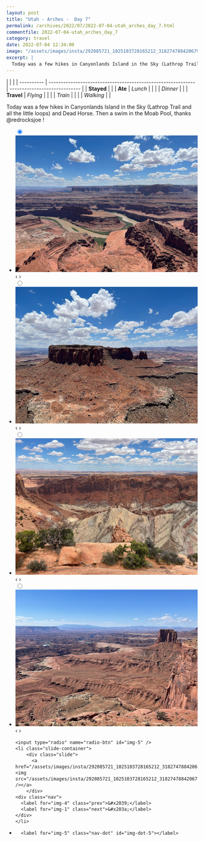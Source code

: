```yaml
---
layout: post
title: "Utah - Arches -  Day 7"
permalink: /archives/2022/07/2022-07-04-utah_arches_day_7.html
commentfile: 2022-07-04-utah_arches_day_7
category: travel
date: 2022-07-04 12:34:00
image: "/assets/images/insta/292085721_1025103728165212_3182747884206794465_n_18025798285378537.jpg"
excerpt: |
  Today was a few hikes in Canyonlands Island in the Sky (Lathrop Trail and all the little loops) and Dead Horse. Then a swim in the Moab Pool, thanks &#064;redrocksjoe !
---
```


|            |                                                              |
| ---------- | ------------------------------------------------------------ | ----------------------------- |
| **Stayed** |  |
| **Ate**    | _Lunch_                                                      |          |
|            | _Dinner_                                                     |          |
| **Travel** | _Flying_                                                     |          |
|            | _Train_                                                      |          |
|            | _Walking_                                                    |          |


Today was a few hikes in Canyonlands Island in the Sky (Lathrop Trail and all the little loops) and Dead Horse. Then a swim in the Moab Pool, thanks &#064;redrocksjoe !


<ul class="slides">
    <input type="radio" name="radio-btn" id="img-1" checked="checked" />
    <li class="slide-container">
        <div class="slide">
          <a href="/assets/images/insta/292312315_832855064347933_4411456095915645737_n_17949987571982296.jpg"><img src="/assets/images/insta/292312315_832855064347933_4411456095915645737_n_17949987571982296.jpg" /></a>
        </div>
    <div class="nav">
      <label for="img-5" class="prev">&#x2039;</label>
      <label for="img-2" class="next">&#x203a;</label>
    </div>
    </li>
        <input type="radio" name="radio-btn" id="img-2"  />
    <li class="slide-container">
        <div class="slide">
          <a href="/assets/images/insta/291440424_130296003024172_9041530351225476007_n_17917542383528254.jpg"><img src="/assets/images/insta/291440424_130296003024172_9041530351225476007_n_17917542383528254.jpg" /></a>
        </div>
    <div class="nav">
      <label for="img-1" class="prev">&#x2039;</label>
      <label for="img-3" class="next">&#x203a;</label>
    </div>
    </li>
        <input type="radio" name="radio-btn" id="img-3"  />
    <li class="slide-container">
        <div class="slide">
          <a href="/assets/images/insta/291777769_120644834010179_2249076903238975180_n_17896891958564489.jpg"><img src="/assets/images/insta/291777769_120644834010179_2249076903238975180_n_17896891958564489.jpg" /></a>
        </div>
    <div class="nav">
      <label for="img-2" class="prev">&#x2039;</label>
      <label for="img-4" class="next">&#x203a;</label>
    </div>
    </li>
        <input type="radio" name="radio-btn" id="img-4"  />
    <li class="slide-container">
        <div class="slide">
          <a href="/assets/images/insta/292181920_799726698062120_7934133195149570236_n_17943066347004658.jpg"><img src="/assets/images/insta/292181920_799726698062120_7934133195149570236_n_17943066347004658.jpg" /></a>
        </div>
    <div class="nav">
      <label for="img-3" class="prev">&#x2039;</label>
      <label for="img-5" class="next">&#x203a;</label>
    </div>
    </li>
    
    <input type="radio" name="radio-btn" id="img-5" />
    <li class="slide-container">
        <div class="slide">
          <a href="/assets/images/insta/292085721_1025103728165212_3182747884206794465_n_18025798285378537.jpg"><img src="/assets/images/insta/292085721_1025103728165212_3182747884206794465_n_18025798285378537.jpg" /></a>
        </div>
    <div class="nav">
      <label for="img-4" class="prev">&#x2039;</label>
      <label for="img-1" class="next">&#x203a;</label>
    </div>
    </li>
			
<li class="nav-dots">
      <label for="img-1" class="nav-dot" id="img-dot-1"></label>
      <label for="img-2" class="nav-dot" id="img-dot-2"></label>
      <label for="img-3" class="nav-dot" id="img-dot-3"></label>
      <label for="img-4" class="nav-dot" id="img-dot-4"></label>

      <label for="img-5" class="nav-dot" id="img-dot-5"></label>

</li>
</ul>        
             

		
